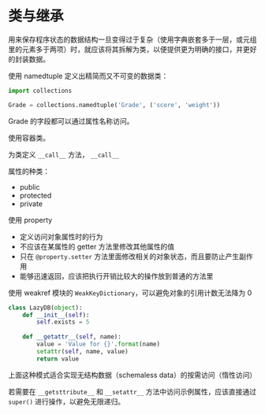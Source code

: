 # 类与继承

用来保存程序状态的数据结构一旦变得过于复杂（使用字典嵌套多于一层，或元组里的元素多于两项）时，就应该将其拆解为类，以便提供更为明确的接口，并更好的封装数据。

使用 namedtuple 定义出精简而又不可变的数据类：

```python
import collections

Grade = collections.namedtuple('Grade', ('score', 'weight'))
```

 Grade 的字段都可以通过属性名称访问。

 使用容器类。


 为类定义 `__call__` 方法， `__call__`

 属性的种类：

 - public
 - protected
 - private

 使用 property

- 定义访问对象属性时的行为
- 不应该在某属性的 getter 方法里修改其他属性的值
- 只在 `@property.setter` 方法里面修改相关的对象状态，而且要防止产生副作用
- 能够迅速返回，应该把执行开销比较大的操作放到普通的方法里


使用 weakref 模块的 `WeakKeyDictionary`，可以避免对象的引用计数无法降为 0


```python
class LazyDB(object):
    def __init__(self):
        self.exists = 5
    
    def __getattr__(self, name):
        value = 'Value for {}'.format(name)
        setattr(self, name, value)
        return value
```

上面这种模式适合实现无结构数据（schemaless data）的按需访问（惰性访问）


若需要在 `__getsttribute__` 和 `__setattr__` 方法中访问示例属性，应该直接通过 `super()` 进行操作，以避免无限递归。
